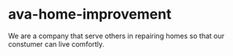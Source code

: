 # ava-home-improvement
  We are a company that serve others in repairing homes so that our constumer can live comfortly.
